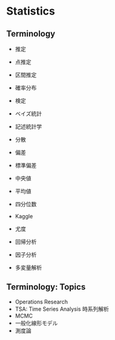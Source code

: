 # Statistics

## Terminology

- 推定
- 点推定
- 区間推定
- 確率分布
- 検定
- ベイズ統計

- 記述統計学
- 分散
- 偏差
- 標準偏差
- 中央値
- 平均値
- 四分位数

- Kaggle
- 尤度
- 回帰分析
- 因子分析
- 多変量解析

## Terminology: Topics

- Operations Research
- TSA: Time Series Analysis 時系列解析
- MCMC
- 一般化線形モデル
- 測度論
